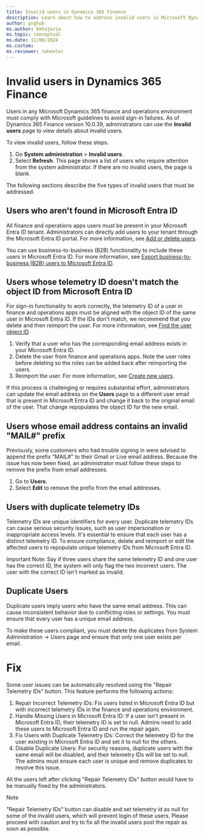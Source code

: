 ```yaml
---
title: Invalid users in Dynamics 365 Finance
description: Learn about how to address invalid users in Microsoft Dynamics 365 Finance, including outlines on different types of invalid users.
author: pnghub
ms.author: kkhajuria
ms.topic: conceptual
ms.date: 11/08/2024
ms.custom:
ms.reviewer: twheeloc
---
```


# Invalid users in Dynamics 365 Finance

Users in any Microsoft Dynamics 365 finance and operations environment must comply with Microsoft guidelines to avoid sign-in failures. As of Dynamics 365 Finance version 10.0.39, administrators can use the **Invalid users** page to view details about invalid users.

To view invalid users, follow these steps.

1. Go **System administration** \> **Invalid users**.
2. Select **Refresh**. This page shows a list of users who require attention from the system administrator. If there are no invalid users, the page is blank.

The following sections describe the five types of invalid users that must be addressed.

## Users who aren't found in Microsoft Entra ID

All finance and operations apps users must be present in your Microsoft Entra ID tenant. Administrators can directly add users to your tenant through the Microsoft Entra ID portal. For more information, see [Add or delete users](/entra/fundamentals/add-users).   

You can use business-to-business (B2B) functionality to include these users in Microsoft Entra ID. For more information, see [Export business-to-business (B2B) users to Microsoft Entra ID](../../dev-itpro/sysadmin/implement-b2b.md).

## Users whose telemetry ID doesn't match the object ID from Microsoft Entra ID

For sign-in functionality to work correctly, the telemetry ID of a user in finance and operations apps must be aligned with the object ID of the same user in Microsoft Entra ID. If the IDs don't match, we recommend that you delete and then reimport the user. For more information, see [Find the user object ID](/partner-center/find-ids-and-domain-names#find-the-user-object-id).

1. Verify that a user who has the corresponding email address exists in your Microsoft Entra ID.
1. Delete the user from finance and operations apps. Note the user roles before deleting so the roles can be added back after reimporting the users. 
1. Reimport the user. For more information, see [Create new users](create-new-users.md).

If this process is challenging or requires substantial effort, administrators can update the email address on the **Users** page to a different user email that is present in Microsoft Entra ID and change it back to the original email of the user. That change repopulates the object ID for the new email.

## Users whose email address contains an invalid "MAIL#" prefix

Previously, some customers who had trouble signing in were advised to append the prefix "MAIL\#" to their Gmail or Live email address. Because the issue has now been fixed, an administrator must follow these steps to remove the prefix from email addresses.

1. Go to **Users**.
1. Select **Edit** to remove the prefix from the email addresses.

## Users with duplicate telemetry IDs 

Telemetry IDs are unique identifiers for every user. Duplicate telemetry IDs can cause serious security issues, such as user impersonation or inappropriate access levels. It's essential to ensure that each user has a distinct telemetry ID. 
To ensure compliance, delete and reimport or edit the affected users to repopulate unique telemetry IDs from Microsoft Entra ID. 

Important Note: Say if three users share the same telemetry ID and one user has the correct ID, the system will only flag the two incorrect users. The user with the correct ID isn't marked as invalid. 

## Duplicate Users 

Duplicate users imply users who have the same email address. This can cause inconsistent behavior due to conflicting roles or settings. You must ensure that every user has a unique email address. 

To make these users compliant, you must delete the duplicates from System Administration -> Users page and ensure that only one user exists per email.

# Fix 

Some user issues can be automatically resolved using the "Repair Telemetry IDs" button. This feature performs the following actions: 

1. Repair Incorrect Telemetry IDs: Fix users listed in Microsoft Entra ID but with incorrect telemetry IDs in the finance and operations environment. 
1. Handle Missing Users in Microsoft Entra ID: If a user isn't present in Microsoft Entra ID, their telemetry ID is set to null. Admins need to add these users to Microsoft Entra ID and run the repair again. 
1. Fix Users with Duplicate Telemetry IDs: Correct the telemetry ID for the user existing in Microsoft Entra ID and set it to null for the others. 
1. Disable Duplicate Users: For security reasons, duplicate users with the same email will be disabled, and their telemetry IDs will be set to null. The admins must ensure each user is unique and remove duplicates to resolve this issue.

All the users left after clicking "Repair Telemetry IDs" button would have to be manually fixed by the administrators.

> [!NOTE]
> "Repair Telemetry IDs" button can disable and set telemetry id as null for some of the invalid users, which will prevent login of these users. Please proceed with caution and try to fix all the invalid users post the repair as soon as possible.
